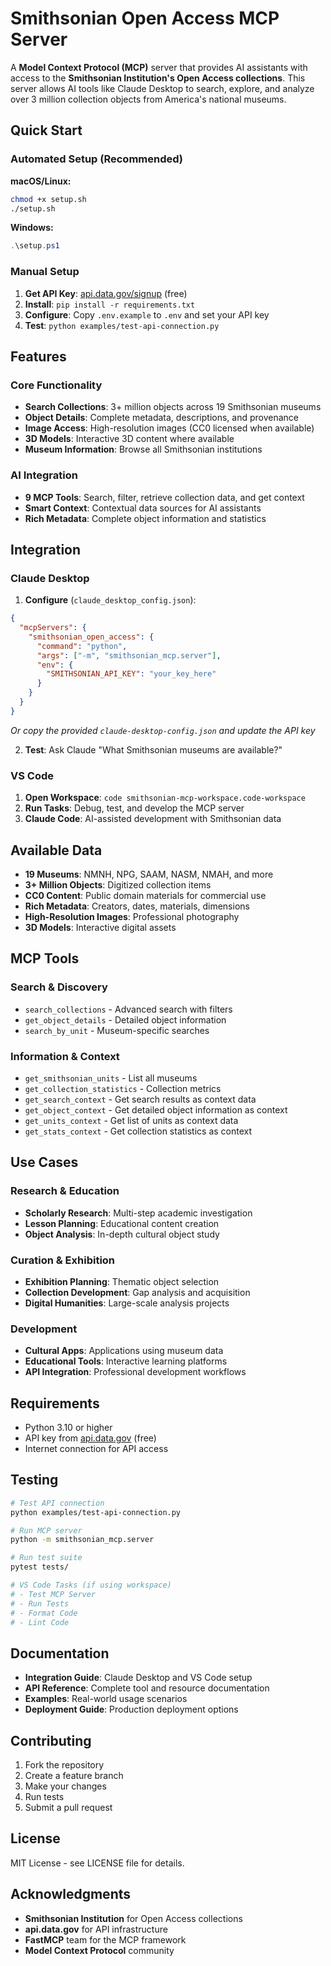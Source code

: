 # Smithsonian Open Access MCP Server

A **Model Context Protocol (MCP)** server that provides AI assistants with access to the **Smithsonian Institution's Open Access collections**. This server allows AI tools like Claude Desktop to search, explore, and analyze over 3 million collection objects from America's national museums.

## Quick Start

### Automated Setup (Recommended)

**macOS/Linux:**
```bash
chmod +x setup.sh
./setup.sh
```

**Windows:**
```powershell
.\setup.ps1
```

### Manual Setup

1. **Get API Key**: [api.data.gov/signup](https://api.data.gov/signup/) (free)
2. **Install**: `pip install -r requirements.txt`
3. **Configure**: Copy `.env.example` to `.env` and set your API key
4. **Test**: `python examples/test-api-connection.py`

## Features

### Core Functionality
- **Search Collections**: 3+ million objects across 19 Smithsonian museums
- **Object Details**: Complete metadata, descriptions, and provenance
- **Image Access**: High-resolution images (CC0 licensed when available)
- **3D Models**: Interactive 3D content where available
- **Museum Information**: Browse all Smithsonian institutions

### AI Integration
- **9 MCP Tools**: Search, filter, retrieve collection data, and get context
- **Smart Context**: Contextual data sources for AI assistants  
- **Rich Metadata**: Complete object information and statistics

## Integration

### Claude Desktop

1. **Configure** (`claude_desktop_config.json`):
```json
{
  "mcpServers": {
    "smithsonian_open_access": {
      "command": "python",
      "args": ["-m", "smithsonian_mcp.server"],
      "env": {
        "SMITHSONIAN_API_KEY": "your_key_here"
      }
    }
  }
}
```

*Or copy the provided `claude-desktop-config.json` and update the API key*

2. **Test**: Ask Claude "What Smithsonian museums are available?"

### VS Code

1. **Open Workspace**: `code smithsonian-mcp-workspace.code-workspace`
2. **Run Tasks**: Debug, test, and develop the MCP server
3. **Claude Code**: AI-assisted development with Smithsonian data

## Available Data

- **19 Museums**: NMNH, NPG, SAAM, NASM, NMAH, and more
- **3+ Million Objects**: Digitized collection items
- **CC0 Content**: Public domain materials for commercial use
- **Rich Metadata**: Creators, dates, materials, dimensions
- **High-Resolution Images**: Professional photography
- **3D Models**: Interactive digital assets

## MCP Tools

### Search & Discovery
- `search_collections` - Advanced search with filters
- `get_object_details` - Detailed object information
- `search_by_unit` - Museum-specific searches

### Information & Context
- `get_smithsonian_units` - List all museums
- `get_collection_statistics` - Collection metrics
- `get_search_context` - Get search results as context data
- `get_object_context` - Get detailed object information as context
- `get_units_context` - Get list of units as context data
- `get_stats_context` - Get collection statistics as context

## Use Cases

### Research & Education
- **Scholarly Research**: Multi-step academic investigation
- **Lesson Planning**: Educational content creation
- **Object Analysis**: In-depth cultural object study

### Curation & Exhibition
- **Exhibition Planning**: Thematic object selection
- **Collection Development**: Gap analysis and acquisition
- **Digital Humanities**: Large-scale analysis projects

### Development
- **Cultural Apps**: Applications using museum data
- **Educational Tools**: Interactive learning platforms
- **API Integration**: Professional development workflows

## Requirements

- Python 3.10 or higher
- API key from [api.data.gov](https://api.data.gov/signup/) (free)
- Internet connection for API access

## Testing

```bash
# Test API connection
python examples/test-api-connection.py

# Run MCP server
python -m smithsonian_mcp.server

# Run test suite
pytest tests/

# VS Code Tasks (if using workspace)
# - Test MCP Server
# - Run Tests  
# - Format Code
# - Lint Code
```

## Documentation

- **Integration Guide**: Claude Desktop and VS Code setup
- **API Reference**: Complete tool and resource documentation
- **Examples**: Real-world usage scenarios
- **Deployment Guide**: Production deployment options

## Contributing

1. Fork the repository
2. Create a feature branch
3. Make your changes
4. Run tests
5. Submit a pull request

## License

MIT License - see LICENSE file for details.

## Acknowledgments

- **Smithsonian Institution** for Open Access collections
- **api.data.gov** for API infrastructure
- **FastMCP** team for the MCP framework
- **Model Context Protocol** community
